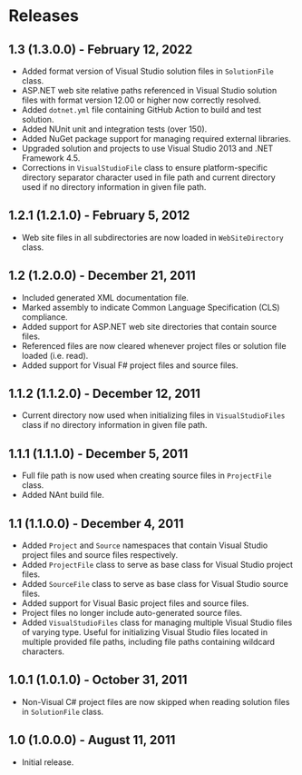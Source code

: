 ﻿Releases
========

1.3 (1.3.0.0) - February 12, 2022
---------------------------------

- Added format version of Visual Studio solution files in `SolutionFile` class.
- ASP.NET web site relative paths referenced in Visual Studio solution files with format version 12.00 or higher now correctly resolved.
- Added `dotnet.yml` file containing GitHub Action to build and test solution.
- Added NUnit unit and integration tests (over 150).
- Added NuGet package support for managing required external libraries.
- Upgraded solution and projects to use Visual Studio 2013 and .NET Framework 4.5.
- Corrections in `VisualStudioFile` class to ensure platform-specific directory separator character used in file path and current directory used if no directory information in given file path.

1.2.1 (1.2.1.0) - February 5, 2012
----------------------------------

- Web site files in all subdirectories are now loaded in `WebSiteDirectory` class.

1.2 (1.2.0.0) - December 21, 2011
---------------------------------

- Included generated XML documentation file.
- Marked assembly to indicate Common Language Specification (CLS) compliance.
- Added support for ASP.NET web site directories that contain source files.
- Referenced files are now cleared whenever project files or solution file loaded (i.e. read).
- Added support for Visual F# project files and source files.

1.1.2 (1.1.2.0) - December 12, 2011
-----------------------------------

- Current directory now used when initializing files in `VisualStudioFiles` class if no directory information in given file path.

1.1.1 (1.1.1.0) - December 5, 2011
----------------------------------

- Full file path is now used when creating source files in `ProjectFile` class.
- Added NAnt build file.

1.1 (1.1.0.0) - December 4, 2011
--------------------------------

- Added `Project` and `Source` namespaces that contain Visual Studio project files and source files respectively.
- Added `ProjectFile` class to serve as base class for Visual Studio project files.
- Added `SourceFile` class to serve as base class for Visual Studio source files.
- Added support for Visual Basic project files and source files.
- Project files no longer include auto-generated source files.
- Added `VisualStudioFiles` class for managing multiple Visual Studio files of varying type. Useful for initializing Visual Studio files located in multiple provided file paths, including file paths containing wildcard characters.

1.0.1 (1.0.1.0) - October 31, 2011
----------------------------------

- Non-Visual C# project files are now skipped when reading solution files in `SolutionFile` class.

1.0 (1.0.0.0) - August 11, 2011
-------------------------------

- Initial release.
